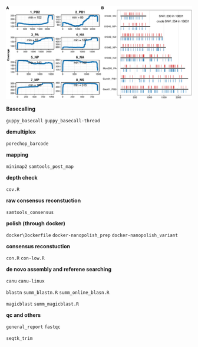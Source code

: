 ![](demo.png)

__Basecalling__

`guppy_basecall`
`guppy_basecall-thread`

__demultiplex__

`porechop_barcode`

__mapping__

`minimap2`
`samtools_post_map`

__depth check__

`cov.R`

__raw consensus reconstuction__

`samtools_consensus`

__polish (through docker)__

`docker\Dockerfile`
`docker-nanopolish_prep`
`docker-nanopolish_variant`

__consensus reconstuction__

`con.R`
`con-low.R`

__de novo assembly and referene searching__

`canu`
`canu-linux`


`blastn`
`summ_blastn.R`
`summ_online_blasn.R`

`magicblast`
`summ_magicblast.R`

__qc and others__

`general_report`
`fastqc`


`seqtk_trim`

